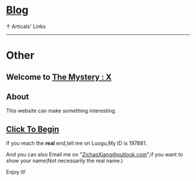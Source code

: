 # [Blog](themysteryx.github.io)

↑ Articals' Links

------
# Other

## Welcome to [The Mystery : X](https://themysteryx.github.io/mystery)

## About

This website can make something interesting.

## [Click To Begin](https://themysteryx.github.io/mystery)

If you reach the 
**real**
end,tell me on Luogu,My ID is 197881.

And you can also Email me on "ZichaoXiang@outlook.com",if you want to show your name(Not necessarily the real name.)

Enjoy It!
